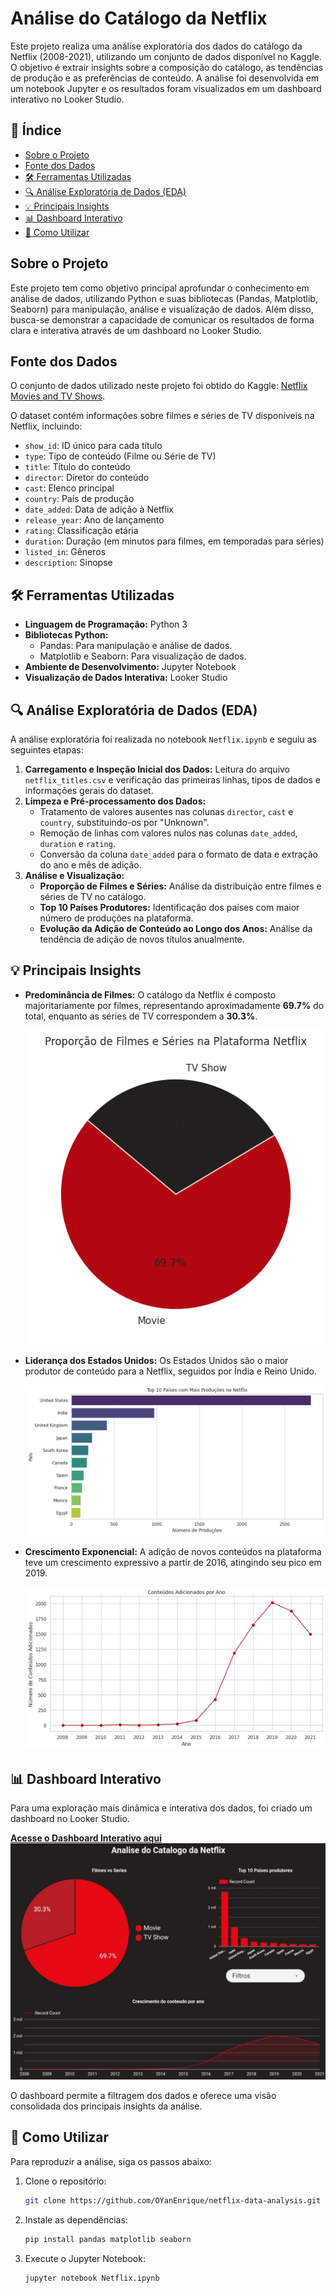 # Análise do Catálogo da Netflix

Este projeto realiza uma análise exploratória dos dados do catálogo da Netflix (2008-2021), utilizando um conjunto de dados disponível no Kaggle. O objetivo é extrair insights sobre a composição do catálogo, as tendências de produção e as preferências de conteúdo. A análise foi desenvolvida em um notebook Jupyter e os resultados foram visualizados em um dashboard interativo no Looker Studio.

## 📄 Índice

* [Sobre o Projeto](#sobre-o-projeto)
* [Fonte dos Dados](#fonte-dos-dados)
* [🛠️ Ferramentas Utilizadas](#ferramentas-utilizadas)
* [🔍 Análise Exploratória de Dados (EDA)](#análise-exploratória-de-dados-eda)
* [💡 Principais Insights](#principais-insights)
* [📊 Dashboard Interativo](#dashboard-interativo)
* [🚀 Como Utilizar](#como-utilizar)

## Sobre o Projeto

Este projeto tem como objetivo principal aprofundar o conhecimento em análise de dados, utilizando Python e suas bibliotecas (Pandas, Matplotlib, Seaborn) para manipulação, análise e visualização de dados. Além disso, busca-se demonstrar a capacidade de comunicar os resultados de forma clara e interativa através de um dashboard no Looker Studio.

## Fonte dos Dados

O conjunto de dados utilizado neste projeto foi obtido do Kaggle: [Netflix Movies and TV Shows](https://www.kaggle.com/datasets/shivamb/netflix-shows?resource=download).

O dataset contém informações sobre filmes e séries de TV disponíveis na Netflix, incluindo:

* `show_id`: ID único para cada título
* `type`: Tipo de conteúdo (Filme ou Série de TV)
* `title`: Título do conteúdo
* `director`: Diretor do conteúdo
* `cast`: Elenco principal
* `country`: País de produção
* `date_added`: Data de adição à Netflix
* `release_year`: Ano de lançamento
* `rating`: Classificação etária
* `duration`: Duração (em minutos para filmes, em temporadas para séries)
* `listed_in`: Gêneros
* `description`: Sinopse

## 🛠️ Ferramentas Utilizadas

* **Linguagem de Programação:** Python 3
* **Bibliotecas Python:**
    * Pandas: Para manipulação e análise de dados.
    * Matplotlib e Seaborn: Para visualização de dados.
* **Ambiente de Desenvolvimento:** Jupyter Notebook
* **Visualização de Dados Interativa:** Looker Studio

## 🔍 Análise Exploratória de Dados (EDA)

A análise exploratória foi realizada no notebook `Netflix.ipynb` e seguiu as seguintes etapas:

1.  **Carregamento e Inspeção Inicial dos Dados:** Leitura do arquivo `netflix_titles.csv` e verificação das primeiras linhas, tipos de dados e informações gerais do dataset.
2.  **Limpeza e Pré-processamento dos Dados:**
    * Tratamento de valores ausentes nas colunas `director`, `cast` e `country`, substituindo-os por "Unknown".
    * Remoção de linhas com valores nulos nas colunas `date_added`, `duration` e `rating`.
    * Conversão da coluna `date_added` para o formato de data e extração do ano e mês de adição.
3.  **Análise e Visualização:**
    * **Proporção de Filmes e Séries:** Análise da distribuição entre filmes e séries de TV no catálogo.
    * **Top 10 Países Produtores:** Identificação dos países com maior número de produções na plataforma.
    * **Evolução da Adição de Conteúdo ao Longo dos Anos:** Análise da tendência de adição de novos títulos anualmente.

## 💡 Principais Insights

* **Predominância de Filmes:** O catálogo da Netflix é composto majoritariamente por filmes, representando aproximadamente **69.7%** do total, enquanto as séries de TV correspondem a **30.3%**.
    
    ![Proporção de Filmes e Séries](pizza.png)
    
* **Liderança dos Estados Unidos:** Os Estados Unidos são o maior produtor de conteúdo para a Netflix, seguidos por Índia e Reino Unido.
    
    ![Top 10 Países Produtores](bar.png)
    
* **Crescimento Exponencial:** A adição de novos conteúdos na plataforma teve um crescimento expressivo a partir de 2016, atingindo seu pico em 2019.
    
    ![Evolução da Adição de Conteúdo](line.png)
    

## 📊 Dashboard Interativo

Para uma exploração mais dinâmica e interativa dos dados, foi criado um dashboard no Looker Studio.

**[Acesse o Dashboard Interativo aqui](https://lookerstudio.google.com/reporting/4cd71552-dd9b-4872-95e9-da4e3930505f)**
![Dashboard](dashboard.jpg)

O dashboard permite a filtragem dos dados e oferece uma visão consolidada dos principais insights da análise.

## 🚀 Como Utilizar

Para reproduzir a análise, siga os passos abaixo:

1.  Clone o repositório:
    ```bash
    git clone https://github.com/OYanEnrique/netflix-data-analysis.git
    ```
2.  Instale as dependências:
    ```bash
    pip install pandas matplotlib seaborn
    ```
3.  Execute o Jupyter Notebook:
    ```bash
    jupyter notebook Netflix.ipynb
    ```
